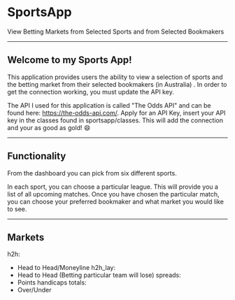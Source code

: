 # SportsApp
View Betting Markets from Selected Sports and from Selected Bookmakers

---------------------------------------------
Welcome to my Sports App!
---------------------------------------------
This application provides users the ability to view a selection of sports and the betting market from their selected bookmakers (in Australia) . In order to get the connection working,
you must update the API key.

The API I used for this application is called "The Odds API" and can be found here: https://the-odds-api.com/. Apply for an API Key, insert your API key in the classes
found in sportsapp/classes. This will add the connection and your as good as gold! 	:smile: 

---------------------------------------------
Functionality
---------------------------------------------
From the dashboard you can pick from six different sports. 

In each sport, you can choose a particular league. This will provide you a list of all upcoming matches. Once you have chosen the particular match, you can choose 
your preferred bookmaker and what market you would like to see.

---------------------------------------------
Markets
---------------------------------------------
h2h:
- Head to Head/Moneyline
h2h_lay:
- Head to Head (Betting particular team will lose)
spreads:
- Points handicaps
totals: 
- Over/Under
